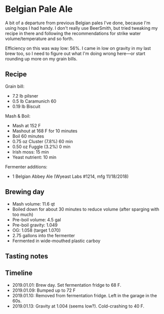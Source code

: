 # Belgian Pale Ale
A bit of a departure from previous Belgian pales I've done, because I'm using hops I had handy. I don't really use BeerSmith, but tried tweaking my recipe in there and following the recommendations for strike water volume/temperature and so forth.

Efficiency on this was way low: 56%. I came in low on gravity in my last brew too, so I need to figure out what I'm doing wrong here—or start rounding up more on my grain bills.

## Recipe
Grain bill:
* 7.2 lb pilsner
* 0.5 lb Caramunich 60
* 0.19 lb Biscuit

Mash & Boil:
* Mash at 152 F
* Mashout at 168 F for 10 minutes
* Boil 60 minutes
* 0.75 oz Cluster (7.8%) 60 min
* 0.50 oz Fuggle (3.2%) 0 min
* Irish moss: 15 min
* Yeast nutrient: 10 min

Fermenter additions:
* 1 Belgian Abbey Ale (Wyeast Labs #1214, mfg 11/18/2018)

## Brewing day
* Mash volume: 11.6 qt
* Boiled down for about 30 minutes to reduce volume (after sparging with too much)
* Pre-boil volume: 4.5 gal
* Pre-boil gravity: 1.049
* OG: 1.058 (target 1.070)
* 2.75 gallons into the fermenter
* Fermented in wide-mouthed plastic carboy

## Tasting notes

## Timeline
* 2019.01.01: Brew day. Set fermentation fridge to 68 F.
* 2019.01.09: Bumped up to 72 F
* 2019.01.10: Removed from fermentation fridge. Left in the garage in the 60s.
* 2019.01.13: Gravity at 1.004 (seems low?). Cold-crashing to 40 F.
